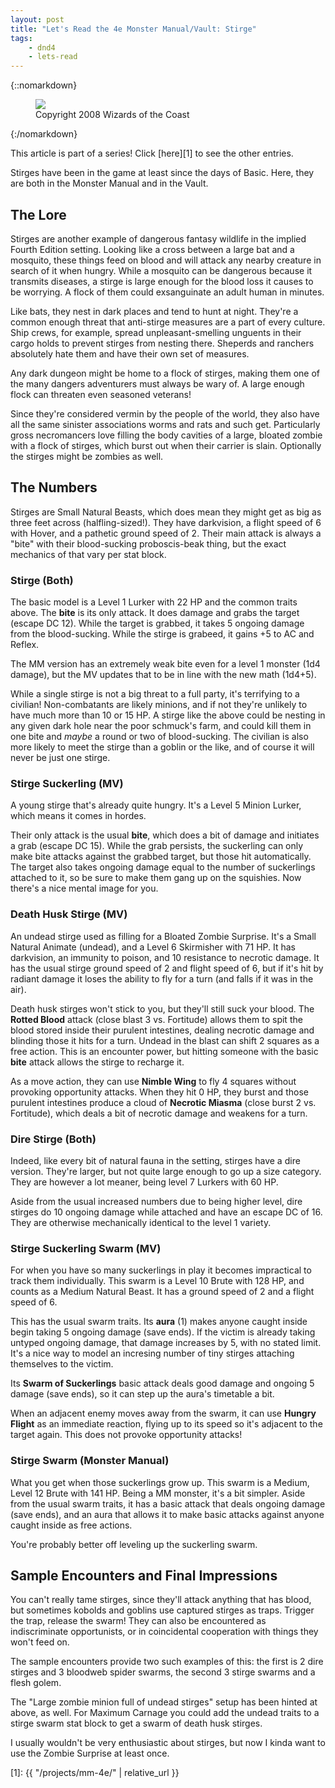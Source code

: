```yaml
---
layout: post
title: "Let's Read the 4e Monster Manual/Vault: Stirge"
tags:
    - dnd4
    - lets-read
---
```


{::nomarkdown}
<figure class="left">
  <img src="{{ "/assets/wir-mm-4e-stirge.png" | absolute_url }}"/>
  <figcaption>
    Copyright 2008 Wizards of the Coast
  </figcaption>
</figure>
{:/nomarkdown}

This article is part of a series! Click [here][1] to see the other entries.

Stirges have been in the game at least since the days of Basic. Here, they are
both in the Monster Manual and in the Vault.

## The Lore

Stirges are another example of dangerous fantasy wildlife in the implied Fourth
Edition setting. Looking like a cross between a large bat and a mosquito, these
things feed on blood and will attack any nearby creature in search of it when
hungry. While a mosquito can be dangerous because it transmits diseases, a
stirge is large enough for the blood loss it causes to be worrying. A flock of
them could exsanguinate an adult human in minutes.

Like bats, they nest in dark places and tend to hunt at night. They're a common
enough threat that anti-stirge measures are a part of every culture. Ship crews,
for example, spread unpleasant-smelling unguents in their cargo holds to prevent
stirges from nesting there. Sheperds and ranchers absolutely hate them and have
their own set of measures.

Any dark dungeon might be home to a flock of stirges, making them one of the
many dangers adventurers must always be wary of. A large enough flock can
threaten even seasoned veterans!

Since they're considered vermin by the people of the world, they also have all
the same sinister associations worms and rats and such get. Particularly gross
necromancers love filling the body cavities of a large, bloated zombie with a
flock of stirges, which burst out when their carrier is slain. Optionally the
stirges might be zombies as well.

## The Numbers

Stirges are Small Natural Beasts, which does mean they might get as big as three
feet across (halfling-sized!). They have darkvision, a flight speed of 6 with
Hover, and a pathetic ground speed of 2. Their main attack is always a "bite"
with their blood-sucking proboscis-beak thing, but the exact mechanics of that
vary per stat block.

### Stirge (Both)

The basic model is a Level 1 Lurker with 22 HP and the common traits above. The
**bite** is its only attack. It does damage and grabs the target (escape DC
12). While the target is grabbed, it takes 5 ongoing damage from the
blood-sucking. While the stirge is grabeed, it gains +5 to AC and Reflex.

The MM version has an extremely weak bite even for a level 1 monster (1d4
damage), but the MV updates that to be in line with the new math (1d4+5).

While a single stirge is not a big threat to a full party, it's terrifying to a
civilian!  Non-combatants are likely minions, and if not they're unlikely to
have much more than 10 or 15 HP. A stirge like the above could be nesting in any
given dark hole near the poor schmuck's farm, and could kill them in one bite
and _maybe_ a round or two of blood-sucking. The civilian is also more likely to
meet the stirge than a goblin or the like, and of course it will never be just
one stirge.

### Stirge Suckerling (MV)

A young stirge that's already quite hungry. It's a Level 5 Minion Lurker, which
means it comes in hordes.

Their only attack is the usual **bite**, which does a bit of damage and
initiates a grab (escape DC 15). While the grab persists, the suckerling can
only make bite attacks against the grabbed target, but those hit
automatically. The target also takes ongoing damage equal to the number of
suckerlings attached to it, so be sure to make them gang up on the
squishies. Now there's a nice mental image for you.

### Death Husk Stirge (MV)

An undead stirge used as filling for a Bloated Zombie Surprise. It's a Small
Natural Animate (undead), and a Level 6 Skirmisher with 71 HP. It has
darkvision, an immunity to poison, and 10 resistance to necrotic damage. It has
the usual stirge ground speed of 2 and flight speed of 6, but if it's hit by
radiant damage it loses the ability to fly for a turn (and falls if it was in
the air).

Death husk stirges won't stick to you, but they'll still suck your blood. The
**Rotted Blood** attack (close blast 3 vs. Fortitude) allows them to spit the
blood stored inside their purulent intestines, dealing necrotic damage and
blinding those it hits for a turn. Undead in the blast can shift 2 squares as a
free action. This is an encounter power, but hitting someone with the basic
**bite** attack allows the stirge to recharge it.

As a move action, they can use **Nimble Wing** to fly 4 squares without
provoking opportunity attacks. When they hit 0 HP, they burst and those purulent
intestines produce a cloud of **Necrotic Miasma** (close burst 2 vs. Fortitude),
which deals a bit of necrotic damage and weakens for a turn.

### Dire Stirge (Both)

Indeed, like every bit of natural fauna in the setting, stirges have a dire
version. They're larger, but not quite large enough to go up a size
category. They are however a lot meaner, being level 7 Lurkers with 60 HP.

Aside from the usual increased numbers due to being higher level, dire stirges
do 10 ongoing damage while attached and have an escape DC of 16. They are
otherwise mechanically identical to the level 1 variety.

### Stirge Suckerling Swarm (MV)

For when you have so many suckerlings in play it becomes impractical to track
them individually. This swarm is a Level 10 Brute with 128 HP, and counts as a
Medium Natural Beast. It has a ground speed of 2 and a flight speed of 6.

This has the usual swarm traits. Its **aura** (1) makes anyone caught inside
begin taking 5 ongoing damage (save ends). If the victim is already taking
untyped ongoing damage, that damage increases by 5, with no stated limit. It's a
nice way to model an incresing number of tiny stirges attaching themselves to
the victim.

Its **Swarm of Suckerlings** basic attack deals good damage and ongoing 5 damage
(save ends), so it can step up the aura's timetable a bit.

When an adjacent enemy moves away from the swarm, it can use **Hungry Flight**
as an immediate reaction, flying up to its speed so it's adjacent to the target
again. This does not provoke opportunity attacks!

### Stirge Swarm (Monster Manual)

What you get when those suckerlings grow up. This swarm is a Medium, Level 12
Brute with 141 HP. Being a MM monster, it's a bit simpler. Aside from the usual
swarm traits, it has a basic attack that deals ongoing damage (save ends), and
an aura that allows it to make basic attacks against anyone caught inside as
free actions.

You're probably better off leveling up the suckerling swarm.

## Sample Encounters and Final Impressions

You can't really tame stirges, since they'll attack anything that has blood, but
sometimes kobolds and goblins use captured stirges as traps. Trigger the trap,
release the swarm! They can also be encountered as indiscriminate opportunists,
or in coincidental cooperation with things they won't feed on.

The sample encounters provide two such examples of this: the first is 2 dire
stirges and 3 bloodweb spider swarms, the second 3 stirge swarms and a flesh
golem.

The "Large zombie minion full of undead stirges" setup has been hinted at
above, as well. For Maximum Carnage you could add the undead traits to a stirge
swarm stat block to get a swarm of death husk stirges.

I usually wouldn't be very enthusiastic about stirges, but now I kinda want to
use the Zombie Surprise at least once.

[1]: {{ "/projects/mm-4e/" | relative_url }}
